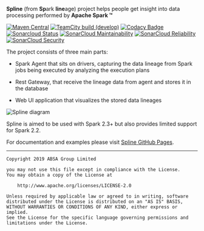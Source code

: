 **Spline** (from **Sp**ark **line**age) project helps people get insight into data processing performed by **Apache Spark &trade;**

[![Maven Central](https://maven-badges.herokuapp.com/maven-central/za.co.absa.spline/parent/badge.svg)](https://search.maven.org/search?q=g:za.co.absa.spline)
[![TeamCity build (develop)](https://teamcity.jetbrains.com/app/rest/builds/aggregated/strob:%28locator:%28buildType:%28id:OpenSourceProjects_AbsaOSSSpline_AutomaticBuildsWithTests_Spark24%29,branch:develop%29%29/statusIcon.svg)](https://teamcity.jetbrains.com/viewType.html?buildTypeId=OpenSourceProjects_AbsaOSSSpline_AutomaticBuildsWithTests_Spark24&branch=develop&tab=buildTypeStatusDiv)
[![Codacy Badge](https://api.codacy.com/project/badge/Grade/5469c979319541bca9a6752059bb4ec4)](https://app.codacy.com/app/ABSA_OSS/spline?utm_source=github.com&utm_medium=referral&utm_content=AbsaOSS/spline&utm_campaign=Badge_Grade_Dashboard)
[![Sonarcloud Status](https://sonarcloud.io/api/project_badges/measure?project=AbsaOSS_spline&metric=alert_status)](https://sonarcloud.io/dashboard?id=AbsaOSS_spline)
[![SonarCloud Maintainability](https://sonarcloud.io/api/project_badges/measure?project=AbsaOSS_spline&metric=sqale_rating)](https://sonarcloud.io/dashboard?id=AbsaOSS_spline)
[![SonarCloud Reliability](https://sonarcloud.io/api/project_badges/measure?project=AbsaOSS_spline&metric=reliability_rating)](https://sonarcloud.io/dashboard?id=AbsaOSS_spline)
[![SonarCloud Security](https://sonarcloud.io/api/project_badges/measure?project=AbsaOSS_spline&metric=security_rating)](https://sonarcloud.io/dashboard?id=AbsaOSS_spline)

The project consists of three main parts:
- Spark Agent that sits on drivers, capturing the data lineage from Spark jobs being executed by analyzing the execution plans

-   Rest Gateway, that receive the lineage data from agent and stores it in the database

-   Web UI application that visualizes the stored data lineages

![Spline diagram](https://user-images.githubusercontent.com/5530211/70050339-fd93f580-15ce-11ea-88b2-4d79ee30d494.png)

Spline is aimed to be used with Spark 2.3+ but also provides limited support for Spark 2.2.

For documentation and examples please visit [Spline GitHub Pages](https://absaoss.github.io/spline/).

---

    Copyright 2019 ABSA Group Limited
    
    you may not use this file except in compliance with the License.
    You may obtain a copy of the License at
    
        http://www.apache.org/licenses/LICENSE-2.0
    
    Unless required by applicable law or agreed to in writing, software
    distributed under the License is distributed on an "AS IS" BASIS,
    WITHOUT WARRANTIES OR CONDITIONS OF ANY KIND, either express or implied.
    See the License for the specific language governing permissions and
    limitations under the License.
